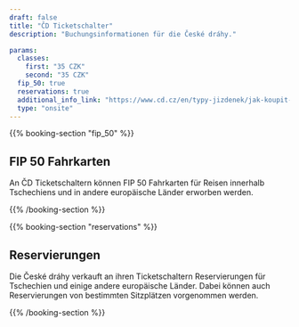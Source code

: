 ```yaml
---
draft: false
title: "ČD Ticketschalter"
description: "Buchungsinformationen für die České dráhy."

params:
  classes:
    first: "35 CZK"
    second: "35 CZK"
  fip_50: true
  reservations: true
  additional_info_link: "https://www.cd.cz/en/typy-jizdenek/jak-koupit-jizdenku/-28750/"
  type: "onsite"
---
```


{{% booking-section "fip_50" %}}

## FIP 50 Fahrkarten

An ČD Ticketschaltern können FIP 50 Fahrkarten für Reisen innerhalb Tschechiens und in andere europäische Länder erworben werden.

{{% /booking-section %}}

{{% booking-section "reservations" %}}

## Reservierungen

Die České dráhy verkauft an ihren Ticketschaltern Reservierungen für Tschechien und einige andere europäische Länder. Dabei können auch Reservierungen von bestimmten Sitzplätzen vorgenommen werden.

{{% /booking-section %}}
